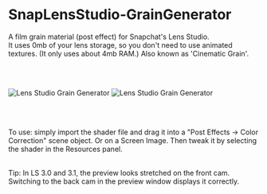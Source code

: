 # SnapLensStudio-GrainGenerator
A film grain material (post effect) for Snapchat's Lens Studio.
<br/>
It uses 0mb of your lens storage, so you don't need to use animated textures.
(It only uses about 4mb RAM.)
Also known as 'Cinematic Grain'.

<br/><br/>

![Lens Studio Grain Generator](https://maxvanleeuwen.com/wp-content/uploads/grain_generator.jpg)
![Lens Studio Grain Generator](https://maxvanleeuwen.com/wp-content/uploads/cinematic_grain.gif)

<br/><br/>

To use: simply import the shader file and drag it into a "Post Effects -> Color Correction" scene object. Or on a Screen Image. Then tweak it by selecting the shader in the Resources panel. 
<br/><br/>

Tip: In LS 3.0 and 3.1, the preview looks stretched on the front cam. Switching to the back cam in the preview window displays it correctly.
